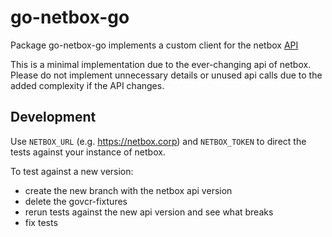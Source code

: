 go-netbox-go
============

Package go-netbox-go implements a custom client for the netbox [API][1]

This is a minimal implementation due to the ever-changing api of netbox.
Please do not implement unnecessary details or unused api calls due to the added complexity if the API changes.

Development
-----------
Use `NETBOX_URL` (e.g. https://netbox.corp) and `NETBOX_TOKEN` to direct the tests against your instance of netbox.

To test against a new version:
- create the new branch with the netbox api version
- delete the govcr-fixtures
- rerun tests against the new api version and see what breaks
- fix tests



[1]: https://netbox.readthedocs.io/en/stable/
